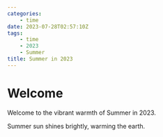 ```yaml
---
categories:
    - time
date: 2023-07-28T02:57:10Z
tags:
    - time
    - 2023
    - Summer
title: Summer in 2023
---
```




# Welcome

Welcome to the vibrant warmth of Summer in 2023.

Summer sun shines brightly, warming the earth.

